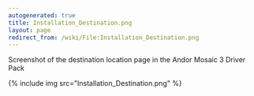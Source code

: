 ```yaml
---
autogenerated: true
title: Installation_Destination.png
layout: page
redirect_from: /wiki/File:Installation_Destination.png
---
```


Screenshot of the destination location page in the Andor Mosaic 3 Driver
Pack

{% include img src="Installation_Destination.png" %}
